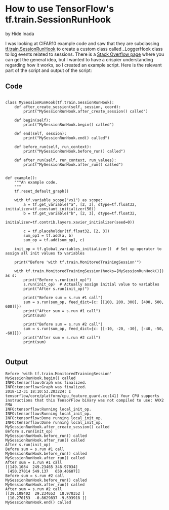 # How to use TensorFlow's tf.train.SessionRunHook
by Hide Inada

I was looking at CIFAR10 example code and saw that they are subclassing [tf.train.SessionRunHook](https://www.tensorflow.org/api_docs/python/tf/train/SessionRunHook) to create a
custom class called  _LoggerHook class to log events related to sessions.
There is a [Stack Overflow page](https://stackoverflow.com/questions/45532365/is-there-any-tutorial-for-tf-train-sessionrunhook) where you can get the general idea, but I wanted to have a crispier understanding regarding how it works, so I created an example script.  Here is the relevant part of the script and output of the script: 

## Code
```

class MySessionRunHook(tf.train.SessionRunHook):
    def after_create_session(self, session, coord):
        print("MySessionRunHook.after_create_session() called")

    def begin(self):
        print("MySessionRunHook.begin() called")

    def end(self, session):
        print("MySessionRunHook.end() called")

    def before_run(self, run_context):
        print("MySessionRunHook.before_run() called")

    def after_run(self, run_context, run_values):
        print("MySessionRunHook.after_run() called")


def example():
    """An example code.
    """
    tf.reset_default_graph()

    with tf.variable_scope("vs1") as scope:
        a = tf.get_variable("a", [2, 3], dtype=tf.float32, initializer=tf.constant_initializer(50))
        b = tf.get_variable("b", [2, 3], dtype=tf.float32,
                            initializer=tf.contrib.layers.xavier_initializer(seed=0))

        c = tf.placeholder(tf.float32, [2, 3])
        sum_op1 = tf.add(a, b)
        sum_op = tf.add(sum_op1, c)

    init_op = tf.global_variables_initializer()  # Set up operator to assign all init values to variables

    print("Before 'with tf.train.MonitoredTrainingSession'")

    with tf.train.MonitoredTrainingSession(hooks=[MySessionRunHook()]) as s:
        print("Before s.run(init_op)")
        s.run(init_op)  # Actually assign initial value to variables
        print("After s.run(init_op)")

        print("Before sum = s.run #1 call")
        sum = s.run(sum_op, feed_dict={c: [[100, 200, 300], [400, 500, 600]]})
        print("After sum = s.run #1 call")
        print(sum)

        print("Before sum = s.run #2 call")
        sum = s.run(sum_op, feed_dict={c: [[-10, -20, -30], [-40, -50, -60]]})
        print("After sum = s.run #2 call")
        print(sum)


```

## Output
```
Before 'with tf.train.MonitoredTrainingSession'
MySessionRunHook.begin() called
INFO:tensorflow:Graph was finalized.
INFO:tensorflow:Graph was finalized.
2018-12-31 18:10:53.203224: I tensorflow/core/platform/cpu_feature_guard.cc:141] Your CPU supports instructions that this TensorFlow binary was not compiled to use: AVX2 FMA
INFO:tensorflow:Running local_init_op.
INFO:tensorflow:Running local_init_op.
INFO:tensorflow:Done running local_init_op.
INFO:tensorflow:Done running local_init_op.
MySessionRunHook.after_create_session() called
Before s.run(init_op)
MySessionRunHook.before_run() called
MySessionRunHook.after_run() called
After s.run(init_op)
Before sum = s.run #1 call
MySessionRunHook.before_run() called
MySessionRunHook.after_run() called
After sum = s.run #1 call
[[149.1084  249.23465 348.97034]
 [450.27014 549.137   650.40607]]
Before sum = s.run #2 call
MySessionRunHook.before_run() called
MySessionRunHook.after_run() called
After sum = s.run #2 call
[[39.108402  29.234653  18.970352 ]
 [10.270153  -0.8629837 -9.593918 ]]
MySessionRunHook.end() called
```

